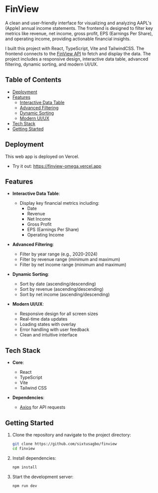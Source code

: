 # FinView

A clean and user-friendly interface for visualizing and analyzing AAPL's (Apple) annual income statements. The frontend is designed to filter key metrics like revenue, net income, gross profit, EPS (Earnings Per Share), and operating income, providing actionable financial insights.

I built this project with React, TypeScript, Vite and TailwindCSS. The frontend connects to the [FinView API](https://github.com/sixtusagbo/finview-api) to fetch and display the data. The project includes a responsive design, interactive data table, advanced filtering, dynamic sorting, and modern UI/UX.

## Table of Contents

- [Deployment](#deployment)
- [Features](#features)
  - [Interactive Data Table](#interactive-data-table)
  - [Advanced Filtering](#advanced-filtering)
  - [Dynamic Sorting](#dynamic-sorting)
  - [Modern UI/UX](#modern-uiux)
- [Tech Stack](#tech-stack)
- [Getting Started](#getting-started)

## Deployment

This web app is deployed on Vercel.

- Try it out: https://finview-omega.vercel.app

## Features

- **Interactive Data Table**:

  - Display key financial metrics including:
    - Date
    - Revenue
    - Net Income
    - Gross Profit
    - EPS (Earnings Per Share)
    - Operating Income

- **Advanced Filtering**:

  - Filter by year range (e.g., 2020-2024)
  - Filter by revenue range (minimum and maximum)
  - Filter by net income range (minimum and maximum)

- **Dynamic Sorting**:

  - Sort by date (ascending/descending)
  - Sort by revenue (ascending/descending)
  - Sort by net income (ascending/descending)

- **Modern UI/UX**:
  - Responsive design for all screen sizes
  - Real-time data updates
  - Loading states with overlay
  - Error handling with user feedback
  - Clean and intuitive interface

## Tech Stack

- **Core**:

  - React
  - TypeScript
  - Vite
  - Tailwind CSS

- **Dependencies**:

  - [Axios](https://github.com/axios/axios) for API requests

## Getting Started

1. Clone the repository and navigate to the project directory:

   ```bash
   git clone https://github.com/sixtusagbo/finview
   cd finview
   ```

2. Install dependencies:

   ```bash
   npm install
   ```

3. Start the development server:

   ```bash
   npm run dev
   ```
